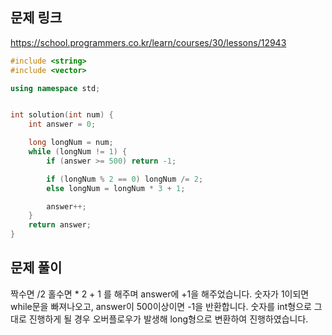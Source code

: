 ## 문제 링크
https://school.programmers.co.kr/learn/courses/30/lessons/12943

```cpp
#include <string>
#include <vector>

using namespace std;


int solution(int num) {
    int answer = 0;

    long longNum = num;
    while (longNum != 1) {
        if (answer >= 500) return -1;

        if (longNum % 2 == 0) longNum /= 2;
        else longNum = longNum * 3 + 1;

        answer++;
    }
    return answer;
}

```

## 문제 풀이
짝수면 /2 홀수면 * 2  + 1 를 해주며 answer에 +1을 해주었습니다. 숫자가 1이되면 while문을 빠져나오고, answer이 500이상이면 -1을 반환합니다.
숫자를 int형으로 그대로 진행하게 될 경우 오버플로우가 발생해 long형으로 변환하여 진행하였습니다.
